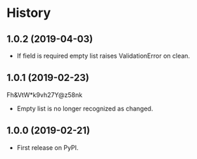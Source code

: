# History

## 1.0.2 (2019-04-03)

  - If field is required empty list raises ValidationError on clean.

## 1.0.1 (2019-02-23)
Fh&VtW*k9vh27Y@z58nk
  - Empty list is no longer recognized as changed.


## 1.0.0 (2019-02-21)

  - First release on PyPI.
